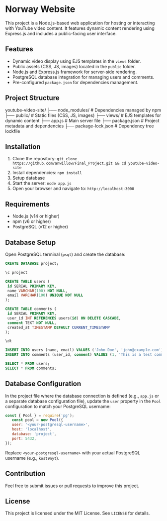 # Norway Website

This project is a Node.js-based web application for hosting or interacting with YouTube video content. It features dynamic content rendering using Express.js and includes a public-facing user interface.

## Features
- Dynamic video display using EJS templates in the `views` folder.
- Public assets (CSS, JS, images) located in the `public` folder.
- Node.js and Express.js framework for server-side rendering.
- PostgreSQL database integration for managing users and comments.
- Pre-configured `package.json` for dependencies management.

## Project Structure
youtube-video-site/
├── node_modules/        # Dependencies managed by npm
├── public/              # Static files (CSS, JS, images)
├── views/               # EJS templates for dynamic content
├── app.js               # Main server file
├── package.json         # Project metadata and dependencies
├── package-lock.json    # Dependency tree lockfile

## Installation
1. Clone the repository: `git clone https://github.com/anwillow/Final_Project.git && cd youtube-video-site`  
2. Install dependencies: `npm install`
3. Setup database
4. Start the server: `node app.js`
5. Open your browser and navigate to: `http://localhost:3000`

## Requirements
- Node.js (v14 or higher)
- npm (v6 or higher)
- PostgreSQL (v12 or higher)

## Database Setup
Open PostgreSQL terminal (`psql`) and create the database:
   ```sql
   CREATE DATABASE project;

   \c project

   CREATE TABLE users (
    id SERIAL PRIMARY KEY,
    name VARCHAR(100) NOT NULL,
    email VARCHAR(100) UNIQUE NOT NULL
   );

   CREATE TABLE comments (
    id SERIAL PRIMARY KEY,
    user_id INT REFERENCES users(id) ON DELETE CASCADE,
    comment TEXT NOT NULL,
    created_at TIMESTAMP DEFAULT CURRENT_TIMESTAMP
   );

   \dt

   INSERT INTO users (name, email) VALUES ('John Doe', 'john@example.com');
   INSERT INTO comments (user_id, comment) VALUES (1, 'This is a test comment.');

   SELECT * FROM users;
   SELECT * FROM comments;
  ```

## Database Configuration

In the project file where the database connection is defined (e.g., `app.js` or a separate database configuration file), update the `user` property in the `Pool` configuration to match your PostgreSQL username:
   ```javascript
   const { Pool } = require('pg');  
      const pool = new Pool({
      user: '<your-postgresql-username>',
      host: 'localhost',
      database: 'project',
      port: 5432,
   }); 
   ```
Replace `<your-postgresql-username>` with your actual PostgreSQL username (e.g., `kost9nyt`).


## Contribution
Feel free to submit issues or pull requests to improve this project.

## License
This project is licensed under the MIT License. See `LICENSE` for details.
